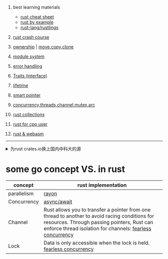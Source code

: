 1. best learning materials
    - [rust cheat sheet](https://cheats.rs)
    - [rust by example](https://doc.rust-lang.org/rust-by-example/flow_control/if_let.html)
    - [rust-lang/rustlings](https://github.com/rust-lang/rustlings)
2. [rust crash course](./rust_crash.md)
3. [ownership](rust_ownership.md) | [move,copy,clone](rust_move_copy_clone.md)
4. [module system](rust_modulesystem.md)
5. [error handling](rust_errorhandle.md)
6. [Traits (interface)](rust_trait.md)
7. [lifetime](rust_lifetime.md)
8. [smart pointer](rust_smartpoint.md)
9. [concurrency,threads,channel,mutex,arc](rust_concurrency.md)
10. [rust collections](rust_collections.md)
11. [rust for cpp user](rust_4_cppuser.md)

20. [rust & webasm](https://rustwasm.github.io/docs/book/introduction.html)


----

<details>
<summary>
为rust crates.io换上国内中科大的源
</summary>


```
vi ~/.cargo/config

[source.crates-io]
registry = "https://github.com/rust-lang/crates.io-index"
replace-with = 'ustc'
[source.ustc]
registry = "git://mirrors.ustc.edu.cn/crates.io-index"
```


</details>


<h2 id="fa3ba5bbd902b187a92e4b988f12b29d"></h2>

# some go concept VS. in rust

concept | rust implementation
--- | ---
parallelism |  [rayon](https://docs.rs/rayon/latest/rayon/)
Concurrency |  [async/await](https://blog.ediri.io/how-to-asyncawait-in-rust-an-introduction)
Channel  | Rust allows you to transfer a pointer from one thread to another to avoid racing conditions for resources. Through passing pointers, Rust can enforce thread isolation for channels:  [fearless concurrency](https://blog.rust-lang.org/2015/04/10/Fearless-Concurrency.html)
Lock | Data is only accessible when the lock is held. [fearless concurrency](https://blog.rust-lang.org/2015/04/10/Fearless-Concurrency.html)


